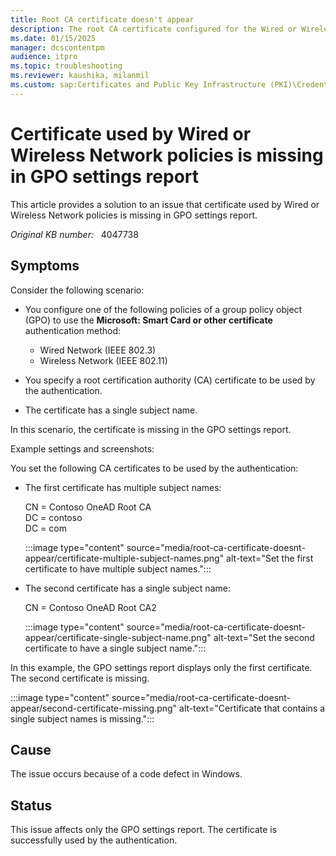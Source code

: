 ```yaml
---
title: Root CA certificate doesn't appear
description: The root CA certificate configured for the Wired or Wireless Network policies does not appear in the GPO settings report if its subject contains only one name.
ms.date: 01/15/2025
manager: dcscontentpm
audience: itpro
ms.topic: troubleshooting
ms.reviewer: kaushika, milanmil
ms.custom: sap:Certificates and Public Key Infrastructure (PKI)\Credential Roaming and Certificate-based authentication, csstroubleshoot
---
```

# Certificate used by Wired or Wireless Network policies is missing in GPO settings report

This article provides a solution to an issue that certificate used by Wired or Wireless Network policies is missing in GPO settings report.

_Original KB number:_ &nbsp; 4047738

## Symptoms

Consider the following scenario:

- You configure one of the following policies of a group policy object (GPO) to use the **Microsoft: Smart Card or other certificate** authentication method:

  - Wired Network (IEEE 802.3)
  - Wireless Network (IEEE 802.11)
- You specify a root certification authority (CA) certificate to be used by the authentication.
- The certificate has a single subject name.

In this scenario, the certificate is missing in the GPO settings report.

Example settings and screenshots:

You set the following CA certificates to be used by the authentication:

- The first certificate has multiple subject names:

    CN = Contoso OneAD Root CA  
    DC = contoso  
    DC = com  

    :::image type="content" source="media/root-ca-certificate-doesnt-appear/certificate-multiple-subject-names.png" alt-text="Set the first certificate to have multiple subject names.":::

- The second certificate has a single subject name:

    CN = Contoso OneAD Root CA2

    :::image type="content" source="media/root-ca-certificate-doesnt-appear/certificate-single-subject-name.png" alt-text="Set the second certificate to have a single subject name.":::

In this example, the GPO settings report displays only the first certificate. The second certificate is missing.

:::image type="content" source="media/root-ca-certificate-doesnt-appear/second-certificate-missing.png" alt-text="Certificate that contains a single subject names is missing.":::  

## Cause

The issue occurs because of a code defect in Windows.

## Status

This issue affects only the GPO settings report. The certificate is successfully used by the authentication.
